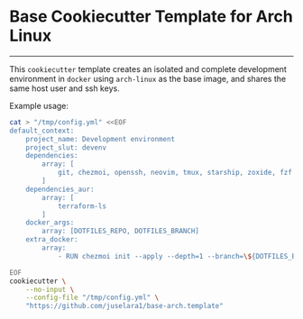 # Base Cookiecutter Template for Arch Linux
---

This `cookiecutter` template creates an isolated and complete development environment in `docker` using `arch-linux` as the base image, and shares the same host user and ssh keys.

Example usage:

```sh
cat > "/tmp/config.yml" <<EOF
default_context:
    project_name: Development environment
    project_slut: devenv
    dependencies:
        array: [
            git, chezmoi, openssh, neovim, tmux, starship, zoxide, fzf
        ]
    dependencies_aur:
        array: [
            terraform-ls
        ]
    docker_args:
        array: [DOTFILES_REPO, DOTFILES_BRANCH]
    extra_docker:
        array:
            - RUN chezmoi init --apply --depth=1 --branch=\${DOTFILES_BRANCH} \${DOTFILES_REPO}

EOF
cookiecutter \
    --no-input \
    --config-file "/tmp/config.yml" \
    "https://github.com/juselara1/base-arch.template"
```
